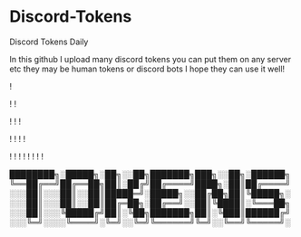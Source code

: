 # Discord-Tokens
Discord Tokens Daily

In this github I upload many discord tokens you can put them on any server etc they may be human tokens or discord bots I hope they can use it well!

!

! !

! ! !

! ! ! ! 

! ! ! ! ! ! ! !




████████╗░█████╗░██╗░░██╗███████╗███╗░░██╗░██████╗
╚══██╔══╝██╔══██╗██║░██╔╝██╔════╝████╗░██║██╔════╝
░░░██║░░░██║░░██║█████═╝░█████╗░░██╔██╗██║╚█████╗░
░░░██║░░░██║░░██║██╔═██╗░██╔══╝░░██║╚████║░╚═══██╗
░░░██║░░░╚█████╔╝██║░╚██╗███████╗██║░╚███║██████╔╝
░░░╚═╝░░░░╚════╝░╚═╝░░╚═╝╚══════╝╚═╝░░╚══╝╚═════╝░
